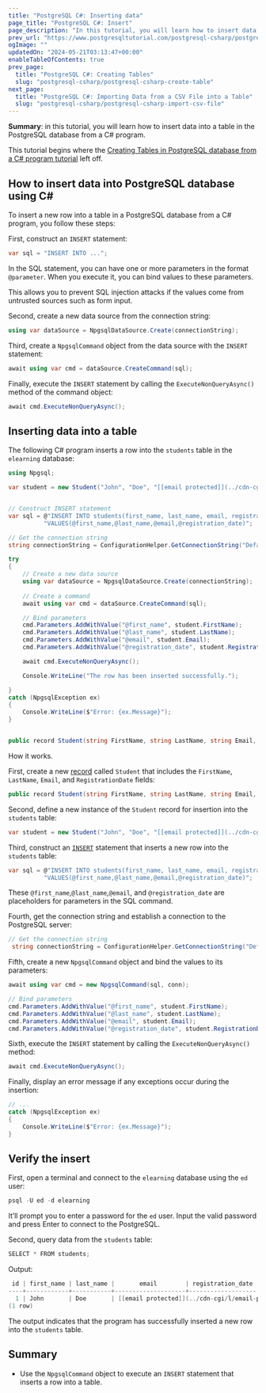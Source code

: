 ```yaml
---
title: "PostgreSQL C#: Inserting data"
page_title: "PostgreSQL C#: Insert"
page_description: "In this tutorial, you will learn how to insert data into a table in PostgreSQL Database from a C# program."
prev_url: "https://www.postgresqltutorial.com/postgresql-csharp/postgresql-csharp-insert/"
ogImage: ""
updatedOn: "2024-05-21T03:13:47+00:00"
enableTableOfContents: true
prev_page: 
  title: "PostgreSQL C#: Creating Tables"
  slug: "postgresql-csharp/postgresql-csharp-create-table"
next_page: 
  title: "PostgreSQL C#: Importing Data from a CSV File into a Table"
  slug: "postgresql-csharp/postgresql-csharp-import-csv-file"
---
```





**Summary**: in this tutorial, you will learn how to insert data into a table in the PostgreSQL database from a C\# program.

This tutorial begins where the [Creating Tables in PostgreSQL database from a C\# program tutorial](postgresql-csharp-create-table) left off.


## How to insert data into PostgreSQL database using C\#

To insert a new row into a table in a PostgreSQL database from a C\# program, you follow these steps:

First, construct an `INSERT` statement:


```cs
var sql = "INSERT INTO ...";
```
In the SQL statement, you can have one or more parameters in the format `@parameter`. When you execute it, you can bind values to these parameters.

This allows you to prevent SQL injection attacks if the values come from untrusted sources such as form input.

Second, create a new data source from the connection string:


```cs
using var dataSource = NpgsqlDataSource.Create(connectionString);
```
Third, create a `NpgsqlCommand` object from the data source with the `INSERT` statement:


```cs
await using var cmd = dataSource.CreateCommand(sql);
```
Finally, execute the `INSERT` statement by calling the `ExecuteNonQueryAsync()` method of the command object:


```cs
await cmd.ExecuteNonQueryAsync();
```

## Inserting data into a table

The following C\# program inserts a row into the `students` table in the `elearning` database:


```cs
using Npgsql;

var student = new Student("John", "Doe", "[[email protected]](../cdn-cgi/l/email-protection.html)", new DateOnly(2024, 5, 20));


// Construct INSERT statement
var sql = @"INSERT INTO students(first_name, last_name, email, registration_date) " +
          "VALUES(@first_name,@last_name,@email,@registration_date)";

// Get the connection string
string connectionString = ConfigurationHelper.GetConnectionString("DefaultConnection");

try
{
    // Create a new data source
    using var dataSource = NpgsqlDataSource.Create(connectionString);
    
    // Create a command
    await using var cmd = dataSource.CreateCommand(sql);

    // Bind parameters
    cmd.Parameters.AddWithValue("@first_name", student.FirstName);
    cmd.Parameters.AddWithValue("@last_name", student.LastName);
    cmd.Parameters.AddWithValue("@email", student.Email);
    cmd.Parameters.AddWithValue("@registration_date", student.RegistrationDate);

    await cmd.ExecuteNonQueryAsync();

    Console.WriteLine("The row has been inserted successfully.");

}
catch (NpgsqlException ex)
{
    Console.WriteLine($"Error: {ex.Message}");
}


public record Student(string FirstName, string LastName, string Email, DateOnly RegistrationDate);

```
How it works.

First, create a new [record](https://www.csharptutorial.net/csharp-tutorial/csharp-record/) called `Student` that includes the `FirstName`, `LastName`, `Email`, and `RegistrationDate` fields:


```cs
public record Student(string FirstName, string LastName, string Email, DateOnly RegistrationDate);
```
Second, define a new instance of the `Student` record for insertion into the `students` table:


```cs
var student = new Student("John", "Doe", "[[email protected]](../cdn-cgi/l/email-protection.html)", new DateOnly(2024,5,20));
```
Third, construct an [`INSERT`](../postgresql-tutorial/postgresql-insert) statement that inserts a new row into the `students` table:


```cs
var sql = @"INSERT INTO students(first_name, last_name, email, registration_date) " +
          "VALUES(@first_name,@last_name,@email,@registration_date)";
```
These `@first_name`,`@last_name`,`@email`, and `@registration_date` are placeholders for parameters in the SQL command.

Fourth, get the connection string and establish a connection to the PostgreSQL server:


```cs
// Get the connection string
 string connectionString = ConfigurationHelper.GetConnectionString("DefaultConnection");
```
Fifth, create a new `NpgsqlCommand` object and bind the values to its parameters:


```cs
await using var cmd = new NpgsqlCommand(sql, conn);

// Bind parameters
cmd.Parameters.AddWithValue("@first_name", student.FirstName);
cmd.Parameters.AddWithValue("@last_name", student.LastName);
cmd.Parameters.AddWithValue("@email", student.Email);
cmd.Parameters.AddWithValue("@registration_date", student.RegistrationDate);
```
Sixth, execute the `INSERT` statement by calling the `ExecuteNonQueryAsync()` method:


```cs
await cmd.ExecuteNonQueryAsync();
```
Finally, display an error message if any exceptions occur during the insertion:


```cs
// ...
catch (NpgsqlException ex)
{
    Console.WriteLine($"Error: {ex.Message}");
}
```

## Verify the insert

First, open a terminal and connect to the `elearning` database using the `ed` user:


```cs
psql -U ed -d elearning
```
It’ll prompt you to enter a password for the `ed` user. Input the valid password and press Enter to connect to the PostgreSQL.

Second, query data from the `students` table:


```cs
SELECT * FROM students;
```
Output:


```cs
 id | first_name | last_name |       email        | registration_date
----+------------+-----------+--------------------+-------------------
  1 | John       | Doe       | [[email protected]](../cdn-cgi/l/email-protection.html) | 2024-05-20
(1 row)
```
The output indicates that the program has successfully inserted a new row into the `students` table.


## Summary

* Use the `NpgsqlCommand` object to execute an `INSERT` statement that inserts a row into a table.

